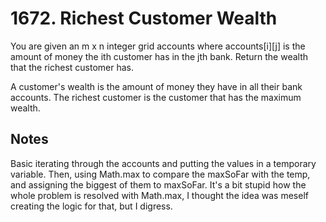 # 1672. Richest Customer Wealth

You are given an m x n integer grid accounts where accounts[i][j] is the amount of money the i​​​​​​​​​​​th​​​​ customer has in the j​​​​​​​​​​​th​​​​ bank. Return the wealth that the richest customer has.

A customer's wealth is the amount of money they have in all their bank accounts. The richest customer is the customer that has the maximum wealth.

## Notes

Basic iterating through the accounts and putting the values in a temporary variable. 
Then, using Math.max to compare the maxSoFar with the temp, and assigning the biggest of them to maxSoFar. 
It's a bit stupid how the whole problem is resolved with Math.max, I thought the idea was meself creating the logic for that, but I digress.